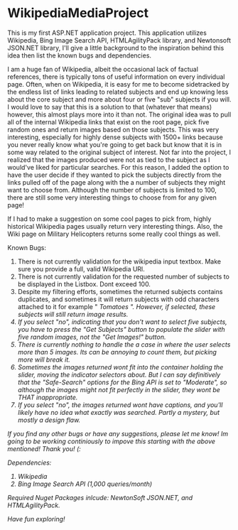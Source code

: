 # WikipediaMediaProject

This is my first ASP.NET application project. This application utilizes Wikipedia, Bing Image Search API, HTMLAgilityPack library, and Newtonsoft JSON.NET library,  I'll give a little background to the inspiration behind this idea then list the known bugs and dependencies.

I am a huge fan of Wikipedia, albeit the occasional lack of factual references, there is typically tons of useful information on every individual page. Often, when on Wikipedia, it is easy for me to become sidetracked by the endless list of links leading to related subjects and end up knowing less about the core subject and more about four or five "sub" subjects if you will. I would love to say that this is a solution to that (whatever that means) however, this almost plays more into it than not. The original idea was to pull all of the internal Wikipedia links that exist on the root page, pick five random ones and return images based on those subjects. This was very interesting, especially for highly dense subjects with 1500+ links because you never really know what you're going to get back but know that it is in some way related to the original subject of interest. Not far into the project, I realized that the images produced were not as tied to the subject as I would've liked for particular searches. For this reason, I added the option to have the user decide if they wanted to pick the 
subjects directly from the links pulled off of the page along with the a number of subjects they might want to choose from. Although the number of subjects is limited to 100, there are still some very interesting things to choose from for any given page!

If I had to make a suggestion on some cool pages to pick from, highly historical Wikipedia pages usually return very interesting things. Also, the Wiki page on Military Helicopters returns some really cool things as well.

Known Bugs:
1. There is not currently validation for the wikipedia input textbox. Make sure you provide a full, valid Wikipedia URl.
2. There is not currently validation for the requested number of subjects to be displayed in the Listbox. Dont exceed 100.
3. Despite my filtering efforts, sometimes the returned subjects contains duplicates, and sometimes it will return subjects with odd characters attached to it for example "<i> Tomatoes <i>". However, if selected, these subjects will still return image results.
4. If you select "no", indicating that you don't want to select five subjects, you have to press the "Get Subjects" button to populate the slider with five random images, not the "Get Images!" button.
5. There is currently nothing to handle the a case in where the user selects more than 5 images. Its can be annoying to count them, but picking more will break it.
6. Sometimes the images returned wont fit into the container holding the slider, moving the indicator selectors about. But I can say definitively that the "Safe-Search" options for the Bing API is set to "Moderate", so although the images might not fit perfectly in the slider, they wont be THAT inappropriate. 
7. If you select "no", the images returned wont have captions, and you'll likely have no idea what exactly was searched. Partly a mystery, but mostly a design flaw.


If you find any other bugs or have any suggestions, please let me know! Im going to be working continiously to impove this starting with the above mentioned! Thank you! (:

Dependencies:
1. Wikipedia
2. Bing Image Search API (1,000 queries/month)

Required Nuget Packages inlcude: NewtonSoft JSON.NET, and HTMLAgilityPack. 

Have fun exploring!
